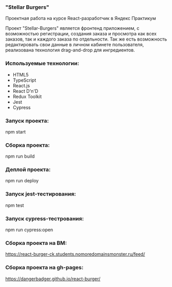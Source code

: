 ### "Stellar Burgers"

Проектная работа на курсе React-разработчик в Яндекс Практикум

Проект "Stellar-Burgers" является фронтенд приложением, с возможностью регистрации, создания заказа и просмотра как всех заказов, так и каждого заказа по отдельности. Так же есть возможность редактировать свои данные в личном кабинете пользователя, реализована технология drag-and-drop для ингредиентов.

### Используемые технологии:

- HTML5
- TypeScript
- React.js
- React D'n'D
- Redux Toolkit
- Jest
- Cypress

### Запуск проекта:

npm start

### Сборка проекта:

npm run build

### Деплой проекта:

npm run deploy

### Запуск jest-тестирования:

npm test

### Запуск cypress-тестрования:

npm run cypress:open

### Сборка проекта на ВМ:

https://react-burger-ck.students.nomoredomainsmonster.ru/feed/

### Сборка проекта на gh-pages:

https://dangerbadger.github.io/react-burger/
